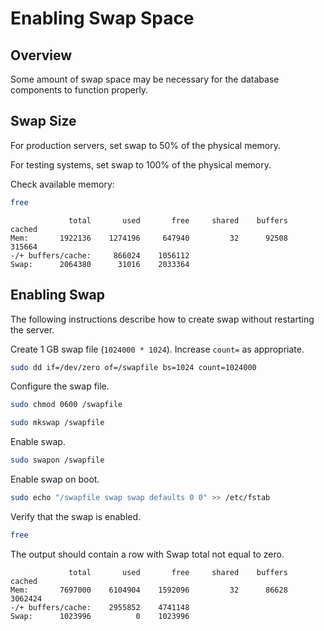 # Enabling Swap Space

## Overview

Some amount of swap space may be necessary for the database components to function properly.

## Swap Size

For production servers, set swap to 50% of the physical memory.

For testing systems, set swap to 100% of the physical memory.

Check available memory:

```sh
free
```

```ls
             total       used       free     shared    buffers     cached
Mem:       1922136    1274196     647940         32      92508     315664
-/+ buffers/cache:     866024    1056112
Swap:      2064380      31016    2033364
```

## Enabling Swap

The following instructions describe how to create swap without restarting the server.

Create 1 GB swap file (`1024000 * 1024`). Increase `count=` as appropriate.

```sh
sudo dd if=/dev/zero of=/swapfile bs=1024 count=1024000
```

Configure the swap file.

```sh
sudo chmod 0600 /swapfile
```

```sh
sudo mkswap /swapfile
```

Enable swap.

```sh
sudo swapon /swapfile
```

Enable swap on boot.

```sh
sudo echo "/swapfile swap swap defaults 0 0" >> /etc/fstab
```

Verify that the swap is enabled.

```sh
free
```

The output should contain a row with Swap total not equal to zero.

```ls
             total       used       free     shared    buffers     cached
Mem:       7697000    6104904    1592096         32      86628    3062424
-/+ buffers/cache:    2955852    4741148
Swap:      1023996          0    1023996
```
